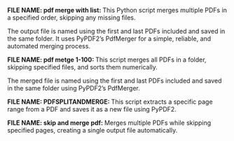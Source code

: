 <b>FILE NAME: pdf merge with list: </b> This Python script merges multiple PDFs in a specified order, skipping any missing files. 
              
The output file is named using the first and last PDFs included and saved in the same folder. It uses PyPDF2’s PdfMerger for a simple, reliable, and automated merging process.
              
<b>FILE NAME: pdf metge 1-100: </b> This script merges all PDFs in a folder, skipping specified files, and sorts them numerically. 

The merged file is named using the first and last PDFs included and saved in the same folder using PyPDF2’s PdfMerger.

<b>FILE NAME: PDFSPLITANDMERGE: </b>This script extracts a specific page range from a PDF and saves it as a new file using PyPDF2. 

<b>FILE NAME: skip and merge pdf: </b>Merges multiple PDFs while skipping specified pages, creating a single output file automatically.
